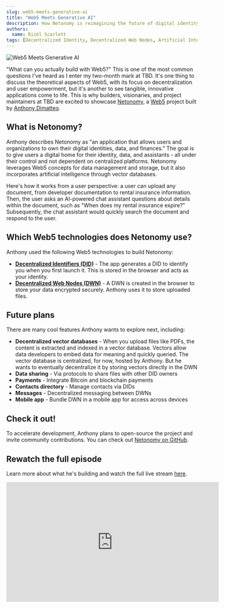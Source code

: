 ```yaml
---
slug: web5-meets-generative-ai
title: "Web5 Meets Generative AI"
description: How Netonomy is reimagining the future of digital identity with Web5 and AI
authors:
  name: Rizèl Scarlett
tags: [Decentralized Identity, Decentralized Web Nodes, Artificial Intelligence, Community]
---
```


<head>
  <meta property="og:title" content="Web5 Meets Generative AI" />
  <meta property="og:type" content="website" />
  <meta property="og:url" content='https://developer.tbd.website/blog/2023-11-14-web5-meets-generative-ai' />
  <meta name="og:description" content="How Netonomy is reimagining the future of digital identity with Web5 and AI" />
  <meta property="og:image" content="https://developer.tbd.website/assets/images/web5-meets-generative-ai-e7fbd1102260f1678942d38122397748.png" /> 

  <meta name="twitter:card" content="summary_large_image" />
  <meta property="twitter:domain" content="developer.tbd.website" />
  <meta name="twitter:site" content="@tbdevs" />
  <meta name="twitter:title" content="Web5 Meets Generative AI" />
  <meta property="twitter:url" content='https://developer.tbd.website/blog/2023-11-14-web5-meets-generative-ai' /> 
  <meta name="twitter:description" content="How Netonomy is reimagining the future of digital identity with Web5 and AI" />
  <meta name="twitter:image" content="https://developer.tbd.website/assets/images/web5-meets-generative-ai-e7fbd1102260f1678942d38122397748.png" />

  <link rel="apple-touch-icon" href="https://developer.tbd.website/img/tbd-fav-icon-main.png" />
</head>

![Web5 Meets Generative AI](/img/web5-meets-generative-ai.png)

"What can you actually build with Web5?" This is one of the most common questions I've heard as I enter my two-month mark at TBD. It's one thing to discuss the theoretical aspects of Web5, with its focus on decentralization and user empowerment, but it's another to see tangible, innovative applications come to life. This is why builders, visionaries, and project maintainers at TBD are excited to showcase [Netonomy](https://www.netonomy.io/), a [Web5](https://developer.tbd.website/docs/web5/) project built by [Anthony Dimatteo](https://github.com/demattosanthony).

<!--truncate-->

## What is Netonomy?

Anthony describes Netonomy as "an application that allows users and organizations to own their digital identities, data, and finances." The goal is to give users a digital home for their identity, data, and assistants - all under their control and not dependent on centralized platforms. Netonomy leverages Web5 concepts for data management and storage, but it also incorporates artificial intelligence through vector databases. 

Here's how it works from a user perspective: a user can upload any document, from developer documentation to rental insurance information. Then, the user asks an AI-powered chat assistant questions about details within the document, such as "When does my rental insurance expire?" Subsequently, the chat assistant would quickly search the document and respond to the user.

## Which Web5 technologies does Netonomy use?

Anthony used the following Web5 technologies to build Netonomy:

* **[Decentralized Identifiers (DID)](https://developer.tbd.website/docs/web5/learn/decentralized-identifiers)** - The app generates a DID to identify you when you first launch it. This is stored in the browser and acts as your identity.
* **[Decentralized Web Nodes (DWN)](https://developer.tbd.website/docs/web5/learn/decentralized-web-nodes)** - A DWN is created in the browser to store your data encrypted securely. Anthony uses it to store uploaded files.

## Future plans

There are many cool features Anthony wants to explore next, including:

* **Decentralized vector databases** - When you upload files like PDFs, the content is extracted and indexed in a vector database. Vectors allow data developers to embed data for meaning and quickly queried. The vector database is centralized, for now, hosted by Anthony. But he wants to eventually decentralize it by storing vectors directly in the DWN 
* **Data sharing** - Via protocols to share files with other DID owners
* **Payments** - Integrate Bitcoin and blockchain payments
* **Contacts directory** - Manage contacts via DIDs
* **Messages** - Decentralized messaging between DWNs
* **Mobile app** - Bundle DWN in a mobile app for access across devices

## Check it out!

To accelerate development, Anthony plans to open-source the project and invite community contributions. You can check out [Netonomy on GitHub](https://github.com/Netonomy/netonomy). 

## Rewatch the full episode
Learn more about what he's building and watch the full live stream [here](https://www.youtube.com/watch?v=oQ9Vq_Moa8I).

<div className="flex justify-center">
  <div className="w-full sm:w-auto sm:max-w-[560px]">
    <div className="overflow-hidden relative" style={{ paddingTop: "56.25%" }}>
      <iframe 
      width="560" 
      height="315" 
      src="https://www.youtube.com/embed/oQ9Vq_Moa8I" 
      title="YouTube video player" 
      frameBorder="0" 
      allow="accelerometer; autoplay; clipboard-write; encrypted-media; gyroscope; picture-in-picture" 
      allowfullscreen
      className="absolute top-0 left-0 w-full h-full">
      </iframe>
    </div>
  </div>
</div>
